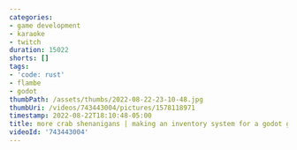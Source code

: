```yaml
---
categories:
- game development
- karaoke
- twitch
duration: 15022
shorts: []
tags:
- 'code: rust'
- flambe
- godot
thumbPath: /assets/thumbs/2022-08-22-23-10-48.jpg
thumbUri: /videos/743443004/pictures/1578118971
timestamp: 2022-08-22T18:10:48-05:00
title: more crab shenanigans | making an inventory system for a godot game in rust
videoId: '743443004'
---
```

